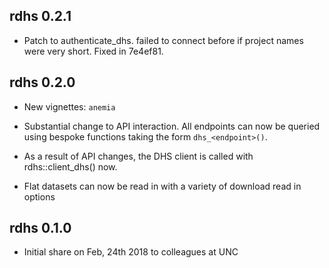 ## rdhs 0.2.1

* Patch to authenticate_dhs. failed to connect before if project names were very short. Fixed in 7e4ef81.

## rdhs 0.2.0

* New vignettes: `anemia`

* Substantial change to API interaction. All endpoints can now be queried using
bespoke functions taking the form `dhs_<endpoint>()`.

* As a result of API changes, the DHS client is called with rdhs::client_dhs() now.

* Flat datasets can now be read in with a variety of download read in options

## rdhs 0.1.0

* Initial share on Feb, 24th 2018 to colleagues at UNC
